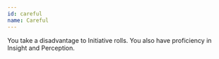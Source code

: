 ```yaml
---
id: careful
name: Careful
---
```

You take a disadvantage to Initiative rolls. You also have proficiency in Insight and Perception. 
